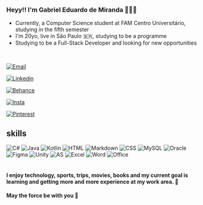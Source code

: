 ### Heyy!! I'm Gabriel Eduardo de Miranda 🐢🤙🤙
* Currently, a Computer Science student at FAM Centro Universitário, studying in the fifth semester
* I'm 20yo, live in São Paulo 🇧🇷, studying to be a programme
* Studying to be a Full-Stack Developer and looking for new opportunities
<br>


[![Email](https://img.shields.io/badge/Gmail-D14836?style=for-the-badge&logo=gmail&logoColor=white)](mailto:gabrieleduardomandrade@gmail.com)


[![Linkedin](https://img.shields.io/badge/LinkedIn-0077B5?style=for-the-badge&logo=linkedin&logoColor=white)](https://www.linkedin.com/in/gabriel-eduardo-de-miranda-andrade-b60645231/)


[![Behance](https://img.shields.io/badge/-Behance-blue?style=for-the-badge&logo=behance&logoColor=white)](https://www.behance.net/gabrieleduardo30)


[![Insta](https://img.shields.io/badge/Instagram-E4405F?style=for-the-badge&logo=instagram&logoColor=white)](https://www.instagram.com/gabrieldemiranda_/)


[![Pinterest](https://img.shields.io/badge/Pinterest-%23E60023.svg?&style=for-the-badge&logo=Pinterest&logoColor=white)](https://www.instagram.com/gabrieldemiranda_/)


## skills


![C#](https://img.shields.io/badge/C%23-239120?style=for-the-badge&logo=c-sharp&logoColor=white) ![Java](https://img.shields.io/badge/Java-ED8B00?style=for-the-badge&logo=openjdk&logoColor=white) ![Kotlin](https://img.shields.io/badge/Kotlin-0095D5?&style=for-the-badge&logo=kotlin&logoColor=white) ![HTML](https://img.shields.io/badge/HTML-239120?style=for-the-badge&logo=html5&logoColor=white) ![Markdown](https://img.shields.io/badge/Markdown-000000?style=for-the-badge&logo=markdown&logoColor=white) ![CSS](https://img.shields.io/badge/CSS-239120?&style=for-the-badge&logo=css3&logoColor=white) ![MySQL](https://img.shields.io/badge/MySQL-005C84?style=for-the-badge&logo=mysql&logoColor=white)  ![Oracle](https://img.shields.io/badge/Oracle-F80000?style=for-the-badge&logo=oracle&logoColor=black)  ![Figma](https://img.shields.io/badge/Figma-F24E1E?style=for-the-badge&logo=figma&logoColor=white)  ![Unity](https://img.shields.io/badge/Unity-100000?style=for-the-badge&logo=unity&logoColor=white) ![AS](https://img.shields.io/badge/Android_Studio-3DDC84?style=for-the-badge&logo=android-studio&logoColor=white) ![Excel](https://img.shields.io/badge/Microsoft_Excel-217346?style=for-the-badge&logo=microsoft-excel&logoColor=white) ![Word](https://img.shields.io/badge/Microsoft_Word-2B579A?style=for-the-badge&logo=microsoft-word&logoColor=white) ![Office](https://img.shields.io/badge/Microsoft_Office-D83B01?style=for-the-badge&logo=microsoft-office&logoColor=white) 
<br>
<br>
#### I enjoy technology, sports, trips, movies, books and my current goal is learning and getting more and more experience at my work area. 🐢

#### May the force be with you 🌌
